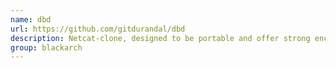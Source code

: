 ```yaml
---
name: dbd
url: https://github.com/gitdurandal/dbd
description: Netcat-clone, designed to be portable and offer strong encryption. It runs on Unix-like operating systems and on Microsoft Win32. URL : https://github.com/gitdurandal/dbd Groups : blackarch blackarch-misc
group: blackarch
---
```

